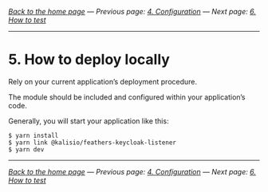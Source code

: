 
_[Back to the home page](../README.md)
— Previous page: [4. Configuration](./Configuration.md)
— Next page: [6. How to test](./Test.md)_


---

# 5. How to deploy locally

Rely on your current application’s
deployment procedure.

The module should be included and configured
within your application’s code.

Generally, you will start your application like this:

```shell
$ yarn install
$ yarn link @kalisio/feathers-keycloak-listener
$ yarn dev
```



---


_[Back to the home page](../README.md)
— Previous page: [4. Configuration](./Configuration.md)
— Next page: [6. How to test](./Test.md)_

